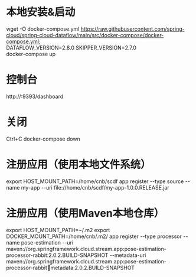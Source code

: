 
# 本地安装&启动
wget -O docker-compose.yml https://raw.githubusercontent.com/spring-cloud/spring-cloud-dataflow/main/src/docker-compose/docker-compose.yml; \
DATAFLOW_VERSION=2.8.0 SKIPPER_VERSION=2.7.0 \
docker-compose up

# 控制台
http://<ip>:9393/dashboard

# 关闭
Ctrl+C
docker-compose down

# 注册应用（使用本地文件系统）
export HOST_MOUNT_PATH=/home/cnb/scdf
app register --type source --name my-app --uri file://home/cnb/scdf/my-app-1.0.0.RELEASE.jar

# 注册应用（使用Maven本地仓库）
export HOST_MOUNT_PATH=~/.m2
export DOCKER_MOUNT_PATH=/home/cnb/.m2/
app register --type processor --name pose-estimation --uri maven://org.springframework.cloud.stream.app:pose-estimation-processor-rabbit:2.0.2.BUILD-SNAPSHOT --metadata-uri maven://org.springframework.cloud.stream.app:pose-estimation-processor-rabbit:jar:metadata:2.0.2.BUILD-SNAPSHOT